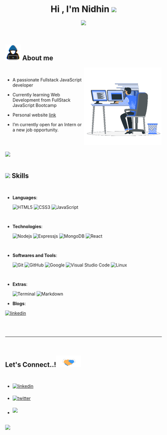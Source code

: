 
<h1 align="center"><b>Hi , I'm Nidhin </b><img src="https://media.giphy.com/media/hvRJCLFzcasrR4ia7z/giphy.gif" width="35"></h1>

<p align="center">
  <a href="https://github.com/DenverCoder1/readme-typing-svg"><img src="https://readme-typing-svg.herokuapp.com?font=Time+New+Roman&color=cyan&size=25&center=true&vCenter=true&width=600&height=100&lines= Hello  world....&hearts;++;Fullstack+Web+Developer;Active+Learner/Researcher,;Love+to+learn+new+stuffs..<3"></a>
</p>


<br>



	
## <picture><img src = "./assets/mdImages/about_me.gif" width = 50px></picture> **About me**

<picture> <img align="right" src="./assets/mdImages/Right_Side.gif" width = 250px></picture>

<br>

- A passionate Fullstack JavaScript developer

- Currently learning Web Development from FullStack JavaScript Bootcamp
- Personal website [link](https://portfolio-ndn.netlify.app/)
- I’m currently open for an Intern or a new job opportunity.

<br><br>

<img src="https://user-images.githubusercontent.com/73097560/115834477-dbab4500-a447-11eb-908a-139a6edaec5c.gif"><br><br>

## <img src="https://media2.giphy.com/media/QssGEmpkyEOhBCb7e1/giphy.gif?cid=ecf05e47a0n3gi1bfqntqmob8g9aid1oyj2wr3ds3mg700bl&rid=giphy.gif" width ="25"><b> Skills</b>
<br>

<p align="center">


    
- **Languages**:

   ![HTML5](https://img.shields.io/badge/HTML5%20-%23E34F26.svg?style=for-the-badge&logo=html5&logoColor=white)
   ![CSS3](https://img.shields.io/badge/CSS%20-%231572B6.svg?style=for-the-badge&logo=css3&logoColor=white)
   ![JavaScript](https://img.shields.io/badge/JavaScript%20-%23F7DF1E.svg?style=for-the-badge&logo=javascript&logoColor=black)

<br>

- **Technologies**:

   ![Nodejs](https://img.shields.io/badge/Node.js-43853D?style=for-the-badge&logo=node.js&logoColor=white)
   ![Expressjs](https://img.shields.io/badge/Express.js-404D59?style=for-the-badge)
   ![MongoDB](https://img.shields.io/badge/MongoDB-4EA94B?style=for-the-badge&logo=mongodb&logoColor=white)
   ![React](https://img.shields.io/badge/React-20232A?style=for-the-badge&logo=react&logoColor=61DAFB)

<br>

- **Softwares and Tools**:

    ![Git](https://img.shields.io/badge/git-%23F05033.svg?style=for-the-badge&logo=git&logoColor=white)
    ![GitHub](https://img.shields.io/badge/github-%23121011.svg?style=for-the-badge&logo=github&logoColor=white)
    ![Google](https://img.shields.io/badge/google-%234285F4.svg?style=for-the-badge&logo=google&logoColor=white)
    ![Visual Studio Code](https://img.shields.io/badge/Visual%20Studio%20Code-0078d7.svg?style=for-the-badge&logo=visual-studio-code&logoColor=white)
    ![Linux](https://img.shields.io/badge/Linux-FCC624?style=for-the-badge&logo=linux&logoColor=black) 

<br>

- **Extras**:

    ![Terminal](https://img.shields.io/badge/Terminal-%23054020?style=for-the-badge&logo=gnu-bash&logoColor=white)
    ![Markdown](https://img.shields.io/badge/markdown-%23000000.svg?style=for-the-badge&logo=markdown&logoColor=white)   

- **Blogs**:



   
     
<a href="https://hashnode.com/@Nidhinm" target="_blank">
<img src="https://img.shields.io/badge/Hashnode: Nidhin M-2962FF?style=for-the-badge&logo=hashnode&logoColor=white" alt=linkedin style="margin-bottom: 5px;"/>
</a>

</p>

<br>
<br>

-----

<br>



## <b> Let's Connect..!</b><img src="./assets/mdImages/handshake.gif" width ="80">
<br>
<div align='left'>

<ul>

<li>
<a href="https://www.linkedin.com/in/nidhinm/" target="_blank">
<img src="https://img.shields.io/badge/linkedin:  Nidhin m-%2300acee.svg?color=405DE6&style=for-the-badge&logo=linkedin&logoColor=white" alt=linkedin style="margin-bottom: 5px;"/>
</a>
</li>

<br>

<li>
<a href="https://twitter.com/NidhinM80116339" target="_blank">
<img src="https://img.shields.io/badge/twitter:  Nidhin m-%2300acee.svg?color=1DA1F2&style=for-the-badge&logo=twitter&logoColor=white" alt=twitter style="margin-bottom: 5px;"/>
</a>
</li>

<br>

<li>
<a href="mailto:nidhinmohannidhin@gmail.com" target="_blank">
<img src="https://img.shields.io/badge/gmail:  Nidhin M-%23EA4335.svg?style=for-the-badge&logo=gmail&logoColor=white" t=mail style="margin-bottom: 5px;" />
</a>
</li>
	
</ul>
</div>

<br>
<img src="https://user-images.githubusercontent.com/73097560/115834477-dbab4500-a447-11eb-908a-139a6edaec5c.gif">
<br>


<div align='center'>



</div>
<br>
<br>
